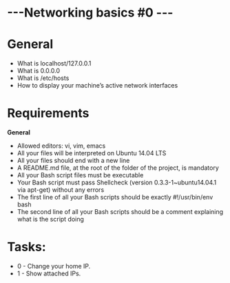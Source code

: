 # ---Networking basics #0 ---

# General
   - What is localhost/127.0.0.1
   - What is 0.0.0.0
   - What is /etc/hosts
   - How to display your machine’s active network interfaces

# Requirements

**General**
   - Allowed editors: vi, vim, emacs
   - All your files will be interpreted on Ubuntu 14.04 LTS
   - All your files should end with a new line
   - A README.md file, at the root of the folder of the project, is mandatory
   - All your Bash script files must be executable
   - Your Bash script must pass Shellcheck (version 0.3.3-1~ubuntu14.04.1 via apt-get) without any errors
   - The first line of all your Bash scripts should be exactly #!/usr/bin/env bash
   - The second line of all your Bash scripts should be a comment explaining what is the script doing

# Tasks:
   - 0 - Change your home IP.
   - 1 - Show attached IPs.
